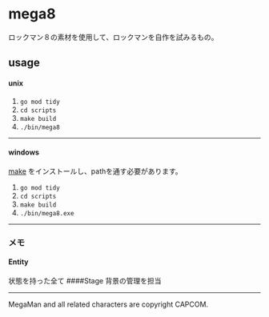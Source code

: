 # mega8
ロックマン８の素材を使用して、ロックマンを自作を試みるもの。


## usage
#### unix
1. `go mod tidy`
2. `cd scripts`
3. `make build`
4. `./bin/mega8`
---
#### windows
[make](http://gnuwin32.sourceforge.net/packages/make.htm) をインストールし、pathを通す必要があります。
1. `go mod tidy`
2. `cd scripts`
3. `make build`
4. `./bin/mega8.exe`

---

### メモ
#### Entity
状態を持った全て
####Stage
背景の管理を担当

---
MegaMan and all related characters are copyright CAPCOM.

